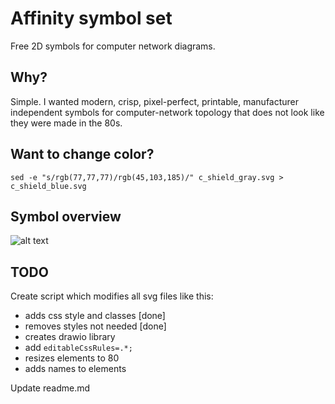 # Affinity symbol set
Free 2D symbols for computer network diagrams. 

## Why?
Simple. I wanted modern, crisp, pixel-perfect, printable, manufacturer independent symbols for computer-network topology that does not look like they were made in the 80s. 

## Want to change color?
`sed -e "s/rgb(77,77,77)/rgb(45,103,185)/" c_shield_gray.svg > c_shield_blue.svg`

## Symbol overview
![alt text](https://github.com/ecceman/affinity/blob/master/affinity_index.png)


## TODO

Create script which modifies all svg files like this:
 - adds css style and classes [done]
 - removes styles not needed [done]
 - creates drawio library
 - add `editableCssRules=.*;`
 - resizes elements to 80
 - adds names to elements

Update readme.md
